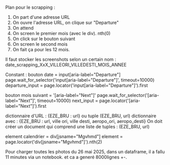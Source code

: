 Plan pour le scrapping :

1. On part d'une adresse URL
2. On ouvre l'adresse URL, on clique sur "Departure"
3. On attend
4. On screen le premier mois (avec le div). nth(0)
5. On click sur le bouton suivant
6. On screen le second mois
7. On fait ça pour les 12 mois.

Il faut stocker les screenshots selon un certain nom :
date_scrapping_XxX_VILLEORI_VILLEDESTI_MOIS_ANNEE

Constant :
bouton date = input[aria-label="Departure"]
         page.wait_for_selector('input[aria-label="Departure"]', timeout=10000)
         departure_input = page.locator('input[aria-label="Departure"]').first

bouton mois suivant = '[aria-label="Next"]'
         page.wait_for_selector('[aria-label="Next"]', timeout=10000)
         next_input = page.locator('[aria-label="Next"]').first

dictionnaire d'URL : {EZE_BRU : url} ou tuple (EZE_BRU, url)
dictionnaire avec : {EZE_BRU : url, ville ori, ville desti, aeropo_ori, aeropo_desti}
On doit créer un document qui comprend une liste de tuples : (EZE_BRU, url) 

element calendrier =  div[jsname="Mgvhmd"]
            element = page.locator('div[jsname="Mgvhmd"]').nth(2)






Pour charger toutes les photos du 26 mai 2025, dans un dataframe, il a fallu 11 minutes via un notebook. et ca a generé 8000lignes +-.